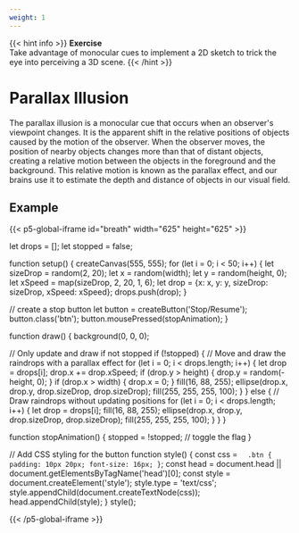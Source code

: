 ```yaml
---
weight: 1
---
```


{{< hint info >}}
**Exercise**  
Take advantage of monocular cues to implement a 2D sketch to trick the eye into perceiving a 3D scene.
{{< /hint >}}

# Parallax Illusion

The parallax illusion is a monocular cue that occurs when an observer's viewpoint changes. It is the apparent shift in the relative positions of objects caused by the motion of the observer. When the observer moves, the position of nearby objects changes more than that of distant objects, creating a relative motion between the objects in the foreground and the background. This relative motion is known as the parallax effect, and our brains use it to estimate the depth and distance of objects in our visual field.

## Example

{{< p5-global-iframe id="breath" width="625" height="625" >}}

let drops = [];
let stopped = false;

function setup() {
createCanvas(555, 555);
for (let i = 0; i < 50; i++) {
let sizeDrop = random(2, 20);
let x = random(width);
let y = random(height, 0);
let xSpeed = map(sizeDrop, 2, 20, 1, 6);
let drop = {x: x, y: y, sizeDrop: sizeDrop, xSpeed: xSpeed};
drops.push(drop);
}

// create a stop button
let button = createButton('Stop/Resume');
button.class('btn');
button.mousePressed(stopAnimation);
}

function draw() {
background(0, 0, 0);

// Only update and draw if not stopped
if (!stopped) {
// Move and draw the raindrops with a parallax effect
for (let i = 0; i < drops.length; i++) {
let drop = drops[i];
drop.x += drop.xSpeed;
if (drop.y > height) {
drop.y = random(-height, 0);
}
if (drop.x > width) {
drop.x = 0;
}
fill(16, 88, 255);
ellipse(drop.x, drop.y, drop.sizeDrop, drop.sizeDrop);
fill(255, 255, 255, 100);
}
} else {
// Draw raindrops without updating positions
for (let i = 0; i < drops.length; i++) {
let drop = drops[i];
fill(16, 88, 255);
ellipse(drop.x, drop.y, drop.sizeDrop, drop.sizeDrop);
fill(255, 255, 255, 100);
}
}
}

function stopAnimation() {
stopped = !stopped; // toggle the flag
}

// Add CSS styling for the button
function style() {
const css = `  .btn {
      padding: 10px 20px;
      font-size: 16px;
    }`;
const head = document.head || document.getElementsByTagName('head')[0];
const style = document.createElement('style');
style.type = 'text/css';
style.appendChild(document.createTextNode(css));
head.appendChild(style);
}
style();

{{< /p5-global-iframe >}}
